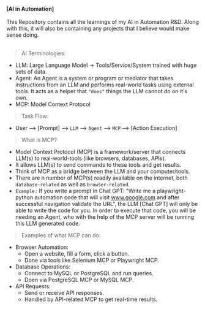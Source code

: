 **[AI in Automation]**  
<br/>
This Repository contains all the learnings of my AI in Automation R&D. Along with this, it will also be containing any projects that I believe would make sense doing.  
<br />

> AI Terminologies:
- LLM: Large Language Model -> Tools/Service/System trained with huge sets of data.
- Agent: An Agent is a system or program or mediator that takes instructions from an LLM and performs real-world tasks using external tools. It acts as a helper that `"does"` things the LLM cannot do on it's own.
- MCP: Model Context Protocol

> Task Flow:
- User --> [Prompt] --> `LLM` --> `Agent` --> `MCP` --> [Action Execution]

> What is MCP?
- Model Context Protocol (MCP) is a framework/server that connects LLM(s) to real-world-tools (like browsers, databases, APIs).
- It allows LLM(s) to send commands to these tools and get results.
- Think of MCP as a bridge between the LLM and your computer/tools.
- There are n number of MCP(s) readily available on the internet, both `database-related` as well as `browser-related`.
- `Example:` If you write a prompt in Chat GPT: "Write me a playwright-python automation code that will visit www.google.com and after successful navigation validate the URL", the LLM [Chat GPT] will only be able to write the code for you. In order to execute that code, you will be needing an Agent, who with the help of the MCP server will be running this LLM generated code.

> Examples of what MCP can do:
- Browser Automation:
    - Open a website, fill a form, click a button.
    - Done via tools like Selenium MCP or Playwright MCP.
- Database Operations:
    - Connect to MySQL or PostgreSQL and run queries.
    - Doen via PostgreSQL MCP or MySQL MCP.
- API Requests:
    - Send or receive API responses.
    - Handled by API-related MCP to get real-time results.